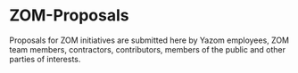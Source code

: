 # ZOM-Proposals
Proposals for ZOM initiatives are submitted here by Yazom employees, ZOM team members, contractors, contributors, members of the public and other parties of interests.
